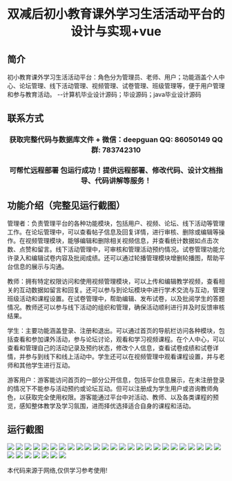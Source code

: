 <p><h1 align="center">双减后初小教育课外学习生活活动平台的设计与实现+vue</h1></p>

## 简介
初小教育课外学习生活活动平台：角色分为管理员、老师、用户；功能涵盖个人中心、论坛管理、线下活动管理、视频管理、试卷管理、班级管理等，便于用户管理和参与教育活动。    --计算机毕业设计源码；毕设源码；java毕业设计源码


## 联系方式
<p><h3 align="center">获取完整代码与数据库文件 + 微信：deepguan QQ: 86050149 QQ群: 783742310</h3></p>
<p><h3 align="center">可帮忙远程部署 包运行成功！提供远程部署、修改代码、设计文档指导、代码讲解等服务！</h3></p>

## 功能介绍（完整见运行截图）
管理者：负责管理平台的各种功能模块，包括用户、视频、论坛、线下活动等管理工作。在论坛管理中，可以查看帖子信息及回复详情，进行审核、删除或编辑等操作。在视频管理模块，能够编辑和删除相关视频信息，并查看统计数据如点击次数、点赞和留言。线下活动管理中，可审核和管理活动预约情况。试卷管理功能允许录入和编辑试卷内容及批阅成绩。还可以通过轮播管理模块增删轮播图，帮助平台信息的展示与沟通。

教师：拥有特定权限访问和使用视频管理模块，可以上传和编辑教学视频，查看相关的互动数据如留言和回复。还可以参与到论坛模块中进行学术交流与互动，管理班级活动和课程设置。在试卷管理中，帮助编辑、发布试卷，以及批阅学生的答题情况。教师还可以参与线下活动的组织和管理，确保活动顺利进行并及时反馈审核结果。

学生：主要功能涵盖登录、注册和退出。可以通过首页的导航栏访问各种模块，包括查看和参加课外活动，参与论坛讨论，观看和学习视频课程。在个人中心，可以查看和管理自己的活动记录及预约状态，修改个人信息，查看试卷成绩和试卷详情，并参与到线下和线上活动中。学生还可以在视频管理中观看课程设置，并与老师和其他学生进行互动。

游客用户：游客能访问首页的一部分公开信息，包括平台信息展示，在未注册登录的情况下不能参与活动预约或论坛互动。但可以注册成为学生用户或咨询教师角色，以获取完全使用权限。游客能通过平台中对活动、教师、以及各类课程的预览，感知整体教学及学习氛围，进而择优选择适合自身的课程和活动。


## 运行截图
![](https://bs-1329754181.cos.ap-shanghai.myqcloud.com/ssm/doubleReductionPrimaryEducationExtracurricularActivityPlatform/img/001.jpg)
![](https://bs-1329754181.cos.ap-shanghai.myqcloud.com/ssm/doubleReductionPrimaryEducationExtracurricularActivityPlatform/img/002.jpg)
![](https://bs-1329754181.cos.ap-shanghai.myqcloud.com/ssm/doubleReductionPrimaryEducationExtracurricularActivityPlatform/img/003.jpg)
![](https://bs-1329754181.cos.ap-shanghai.myqcloud.com/ssm/doubleReductionPrimaryEducationExtracurricularActivityPlatform/img/004.jpg)
![](https://bs-1329754181.cos.ap-shanghai.myqcloud.com/ssm/doubleReductionPrimaryEducationExtracurricularActivityPlatform/img/005.jpg)
![](https://bs-1329754181.cos.ap-shanghai.myqcloud.com/ssm/doubleReductionPrimaryEducationExtracurricularActivityPlatform/img/006.jpg)
![](https://bs-1329754181.cos.ap-shanghai.myqcloud.com/ssm/doubleReductionPrimaryEducationExtracurricularActivityPlatform/img/007.jpg)
![](https://bs-1329754181.cos.ap-shanghai.myqcloud.com/ssm/doubleReductionPrimaryEducationExtracurricularActivityPlatform/img/008.jpg)
![](https://bs-1329754181.cos.ap-shanghai.myqcloud.com/ssm/doubleReductionPrimaryEducationExtracurricularActivityPlatform/img/009.jpg)
![](https://bs-1329754181.cos.ap-shanghai.myqcloud.com/ssm/doubleReductionPrimaryEducationExtracurricularActivityPlatform/img/010.jpg)
![](https://bs-1329754181.cos.ap-shanghai.myqcloud.com/ssm/doubleReductionPrimaryEducationExtracurricularActivityPlatform/img/011.jpg)
![](https://bs-1329754181.cos.ap-shanghai.myqcloud.com/ssm/doubleReductionPrimaryEducationExtracurricularActivityPlatform/img/012.jpg)
![](https://bs-1329754181.cos.ap-shanghai.myqcloud.com/ssm/doubleReductionPrimaryEducationExtracurricularActivityPlatform/img/013.jpg)
![](https://bs-1329754181.cos.ap-shanghai.myqcloud.com/ssm/doubleReductionPrimaryEducationExtracurricularActivityPlatform/img/014.jpg)
![](https://bs-1329754181.cos.ap-shanghai.myqcloud.com/ssm/doubleReductionPrimaryEducationExtracurricularActivityPlatform/img/015.jpg)
![](https://bs-1329754181.cos.ap-shanghai.myqcloud.com/ssm/doubleReductionPrimaryEducationExtracurricularActivityPlatform/img/016.jpg)
![](https://bs-1329754181.cos.ap-shanghai.myqcloud.com/ssm/doubleReductionPrimaryEducationExtracurricularActivityPlatform/img/017.jpg)
![](https://bs-1329754181.cos.ap-shanghai.myqcloud.com/ssm/doubleReductionPrimaryEducationExtracurricularActivityPlatform/img/018.jpg)
![](https://bs-1329754181.cos.ap-shanghai.myqcloud.com/ssm/doubleReductionPrimaryEducationExtracurricularActivityPlatform/img/019.jpg)
![](https://bs-1329754181.cos.ap-shanghai.myqcloud.com/ssm/doubleReductionPrimaryEducationExtracurricularActivityPlatform/img/020.jpg)
![](https://bs-1329754181.cos.ap-shanghai.myqcloud.com/ssm/doubleReductionPrimaryEducationExtracurricularActivityPlatform/img/021.jpg)
![](https://bs-1329754181.cos.ap-shanghai.myqcloud.com/ssm/doubleReductionPrimaryEducationExtracurricularActivityPlatform/img/022.jpg)
![](https://bs-1329754181.cos.ap-shanghai.myqcloud.com/ssm/doubleReductionPrimaryEducationExtracurricularActivityPlatform/img/023.jpg)
![](https://bs-1329754181.cos.ap-shanghai.myqcloud.com/ssm/doubleReductionPrimaryEducationExtracurricularActivityPlatform/img/024.jpg)
![](https://bs-1329754181.cos.ap-shanghai.myqcloud.com/ssm/doubleReductionPrimaryEducationExtracurricularActivityPlatform/img/025.jpg)
![](https://bs-1329754181.cos.ap-shanghai.myqcloud.com/ssm/doubleReductionPrimaryEducationExtracurricularActivityPlatform/img/026.jpg)
![](https://bs-1329754181.cos.ap-shanghai.myqcloud.com/ssm/doubleReductionPrimaryEducationExtracurricularActivityPlatform/img/027.jpg)
![](https://bs-1329754181.cos.ap-shanghai.myqcloud.com/ssm/doubleReductionPrimaryEducationExtracurricularActivityPlatform/img/028.jpg)
![](https://bs-1329754181.cos.ap-shanghai.myqcloud.com/ssm/doubleReductionPrimaryEducationExtracurricularActivityPlatform/img/029.jpg)
![](https://bs-1329754181.cos.ap-shanghai.myqcloud.com/ssm/doubleReductionPrimaryEducationExtracurricularActivityPlatform/img/030.jpg)
![](https://bs-1329754181.cos.ap-shanghai.myqcloud.com/ssm/doubleReductionPrimaryEducationExtracurricularActivityPlatform/img/031.jpg)
![](https://bs-1329754181.cos.ap-shanghai.myqcloud.com/ssm/doubleReductionPrimaryEducationExtracurricularActivityPlatform/img/032.jpg)

<p>本代码来源于网络,仅供学习参考使用!</p>
